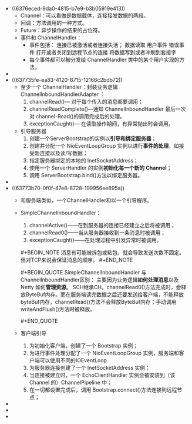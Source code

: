- ((6376eced-9da0-4815-b7e9-b3b05919e413))
	- Channel：可以看做是数据载体，连接接发数据的两段。
	- 回调：方法调用的一种方式。
	- Future：异步操作的结果的占位符。
	- 事件和 ChannelHandler：
		- 事件包括：
		  连接已被激活或者连接失活；
		  数据读取
		  用户事件
		  错误事件
		  打开或者关闭到远程节点的连接
		  将数据写到或者冲刷到套接字
		- 每个事件都可以被分发给 ChannelHandler 类中的某个用户实现的方法。
-
- ((637735fe-ea83-4120-8715-12166c2bdb72))
	- 至少一个 ChannelHandler：封装业务逻辑
	  ChannelInboundHandlerAdapter ：
	  1. channelRead()— 对于每个传入的消息都要调用；
	  2. channelReadComplete()—通知 ChannelInboundHandler 最后一次对 channel-Read()的调用完成后的处理。
	  3. exceptionCaught()— 在读取操作期间，有异常抛出时会调用。
	- 引导服务器
	  1. 创建一个ServerBootstrap的实例以**引导和绑定服务器**；
	  2. 创建并分配一个 NioEventLoopGroup 实例以进行**事件的处理**，如接受新连接以及读/写数据；
	  3. 指定服务器绑定的本地的 InetSocketAddress；
	  4. 使用一个 ServerHandler 的实例**初始化每一个新的 Channel**；
	  5. 调用 ServerBootstrap.bind()方法以绑定服务器。
-
- ((63773b70-0f0f-47e8-8728-199956ee895a))
	- 和服务端类似，一个ChannelHandler和以一个引导程序。
	- SimpleChannelInboundHandler：
	  1. channelActive()——在到服务器的连接已经建立之后将被调用；
	  2. channelRead0()——当从服务器接收到一条消息时被调用；
	  3. exceptionCaught()——在处理过程中引发异常时被调用。
	  
	  #+BEGIN_NOTE
	  消息有可能被拆包或粘包，就会导致发送次数不固定。但对TCP来说会保证消息的顺序。
	  #+END_NOTE
	  
	  #+BEGIN_QUOTE
	  SimpleChannelInboundHandler 与 ChannelInboundHandler区别：
	  主要因为业务逻辑**如何处理消息**以及 Netty 如何**管理资源**。
	  SCH继承CH。channelRead0()方法完成时，会释放ByteBuf内存。而在服务端读完数据之后还要发送给客户端，不能释放byteBuf内存，channelRead()方法不会释放ByteBuf内存；手动调用writeAndFlush()方法时被释放。
	  
	  #+END_QUOTE
	- 客户端引导
	  1. 为初始化客户端，创建了一个 Bootstrap 实例；
	  2. 为进行事件处理分配了一个 NioEventLoopGroup 实例，服务端和客户端可以使用不同的IOEventLoop
	  3. 为服务器连接创建了一个 InetSocketAddress 实例；
	  4. 当连接被建立时，一个 EchoClientHandler 实例会被安装到（该 Channel 的）ChannelPipeline 中；
	  5. 在一切都设置完成后，调用 Bootstrap.connect()方法连接到远程节点；
-
-
-